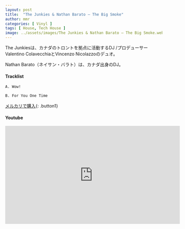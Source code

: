```yaml
---
layout: post
title:  "The Junkies & Nathan Barato – The Big Smoke"
author: mmr
categories: [ Vinyl ]
tags: [ House, Tech House ]
image: ../assets/images/The Junkies & Nathan Barato – The Big Smoke.webp
---
```


The Junkiesは、カナダのトロントを拠点に活動するDJ /プロデューサーValentino ColavecchiaとVincenzo Nicolazzoのデュオ。

Nathan Barato（ネイサン・バラト）は、カナダ出身のDJ。

#### Tracklist
```md
A. Wow!

B. For You One Time
```

[メルカリで購入](https://jp.mercari.com/item/m25171037533?afid=6142608987){: .button1}

#### Youtube
<iframe width="560" height="315" src="https://www.youtube.com/embed/yKAwnPusl34?si=EszvaHoYmvhpg2Pc" title="YouTube video player" frameborder="0" allow="accelerometer; autoplay; clipboard-write; encrypted-media; gyroscope; picture-in-picture; web-share" referrerpolicy="strict-origin-when-cross-origin" allowfullscreen></iframe>